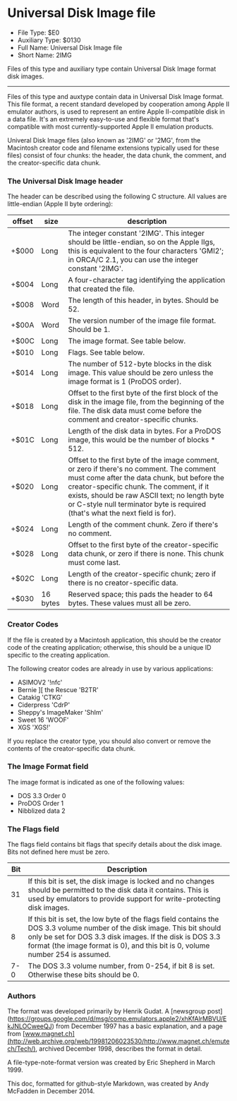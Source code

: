 Universal Disk Image file
=========================

- File Type: $E0
- Auxiliary Type: $0130
- Full Name: Universal Disk Image file
- Short Name: 2IMG

Files of this type and auxiliary type contain Universal Disk Image format disk images.

---

Files of this type and auxtype contain data in Universal Disk Image format. This file format, a recent standard developed by cooperation among Apple II emulator authors, is used to represent an entire Apple II-compatible disk in a data file. It's an extremely easy-to-use and flexible format that's compatible with most currently-supported Apple II emulation products.

Univeral Disk Image files (also known as '2IMG' or '2MG', from the Macintosh creator code and filename extensions typically used for these files) consist of four chunks: the header, the data chunk, the comment, and the creator-specific data chunk.

### The Universal Disk Image header ###

The header can be described using the following C structure. All values are little-endian (Apple II byte ordering):

offset | size | description
------ | ---- | -----------
+$000  | Long |  The integer constant '2IMG'. This integer should be little-endian, so on the Apple IIgs, this is equivalent to the four characters 'GMI2'; in ORCA/C 2.1, you can use the integer constant '2IMG'.
+$004  | Long |  A four-character tag identifying the application that created the file.
+$008  | Word |  The length of this header, in bytes. Should be 52.
+$00A  | Word |  The version number of the image file format. Should be 1.
+$00C  | Long |  The image format. See table below.
+$010  | Long |  Flags. See table below.
+$014  | Long |  The number of 512-byte blocks in the disk image. This value should be zero unless the image format is 1 (ProDOS order).
+$018  | Long |  Offset to the first byte of the first block of the disk in the image file, from the beginning of the file. The disk data must come before the comment and creator-specific chunks.
+$01C  | Long |  Length of the disk data in bytes. For a ProDOS image, this would be the number of blocks * 512.
+$020  | Long |  Offset to the first byte of the image comment, or zero if there's no comment. The comment must come after the data chunk, but before the creator-specific chunk. The comment, if it exists, should be raw ASCII text; no length byte or C-style null terminator byte is required (that's what the next field is for).
+$024  | Long |  Length of the comment chunk. Zero if there's no comment.
+$028  | Long |  Offset to the first byte of the creator-specific data chunk, or zero if there is none.  This chunk must come last.
+$02C  | Long |  Length of the creator-specific chunk; zero if there is no creator-specific data.
+$030  | 16 bytes |  Reserved space; this pads the header to 64 bytes. These values must all be zero.


### Creator Codes ###

If the file is created by a Macintosh application, this should be the creator code of the creating application; otherwise, this should be a unique ID specific to the creating application.

The following creator codes are already in use by various applications:

- ASIMOV2               '!nfc'
- Bernie ][ the Rescue  'B2TR'
- Catakig               'CTKG'
- Ciderpress            'CdrP'
- Sheppy's ImageMaker   'ShIm'
- Sweet 16              'WOOF'
- XGS                   'XGS!'

If you replace the creator type, you should also convert or remove the contents of the creator-specific data chunk.


### The Image Format field ###

The image format is indicated as one of the following values:

- DOS 3.3 Order   0
- ProDOS Order    1
- Nibblized data  2


### The Flags field ###

The flags field contains bit flags that specify details about the disk image. Bits not defined here must be zero.

Bit | Description
--- | -----------
31  | If this bit is set, the disk image is locked and no changes should be permitted to the disk data it contains. This is used by emulators to provide support for write-protecting disk images.
8   | If this bit is set, the low byte of the flags field contains the DOS 3.3 volume number of the disk image. This bit should only be set for DOS 3.3 disk images. If the disk is DOS 3.3 format (the image format is 0), and this bit is 0, volume number 254 is assumed.
7-0 | The DOS 3.3 volume number, from 0-254, if bit 8 is set. Otherwise these bits should be 0.


### Authors ###

The format was developed primarily by Henrik Gudat.  A [newsgroup post]
(https://groups.google.com/d/msg/comp.emulators.apple2/xhKfAlrMBVU/EkJNLOCweeQJ)
from December 1997 has a basic explanation, and a page from
[www.magnet.ch](http://web.archive.org/web/19981206023530/http://www.magnet.ch/emutech/Tech/),
archived December 1998, describes the format in detail.

A file-type-note-format version was created by Eric Shepherd in March 1999.

This doc, formatted for github-style Markdown, was created by Andy McFadden
in December 2014.

